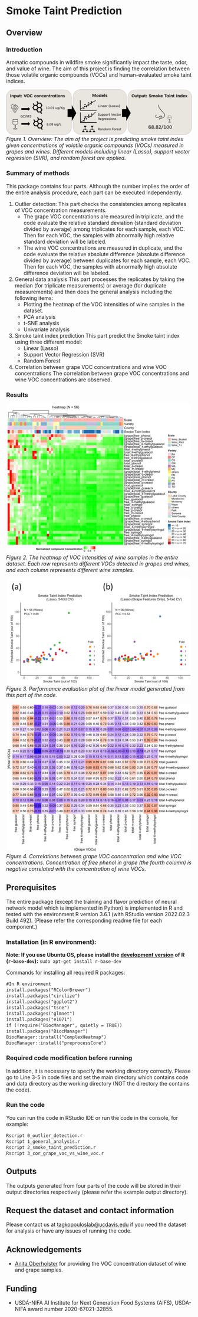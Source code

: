 # Smoke Taint Prediction
## Overview

### Introduction
Aromatic compounds in wildfire smoke significantly impact the taste, odor, and value of wine. The aim of this project is finding the correlation between those volatile organic compounds (VOCs) and human-evaluated smoke taint indices. 

![Figure 1. Overview: The aim of the project is predicting smoke taint index given concentrations of volatile organic compounds (VOCs) measured in grapes and wines. Different models including linear (Lasso), support vector regression (SVR), and random forest are applied.](./figure/figure1.svg)
*Figure 1. Overview: The aim of the project is predicting smoke taint index given concentrations of volatile organic compounds (VOCs) measured in grapes and wines. Different models including linear (Lasso), support vector regression (SVR), and random forest are applied.*

### Summary of methods
This package contains four parts. Although the number implies the order of the entire analysis procedure, each part can be executed independently.
 1. Outlier detection:
 This part checks the consistencies among replicates of VOC concentration measurements. 
     - The grape VOC concentrations are measured in triplicate, and the code evaluate the relative standard deviation (standard deviation divided by average) among triplicates for each sample, each VOC. Then for each VOC, the samples with abnormally high relative standard deviation will be labeled.
     -  The wine VOC concentrations are measured in duplicate, and the code evaluate the relative absolute difference (absolute difference divided by average) between duplicates for each sample, each VOC. Then for each VOC, the samples with abnormally high absolute difference deviation will be labeled.
 2. General data analysis
 This part processes the replicates by taking the median (for triplicate measurements) or average (for duplicate measurements) and then does the general analysis including the following items:
     - Plotting the heatmap of the VOC intensities of wine samples in the dataset.
     - PCA analysis
     - t-SNE analysis
     - Univariate analysis
 3. Smoke taint index prediction
 This part predict the Smoke taint index using three different model:
     - Linear (Lasso)
     - Support Vector Regression (SVR)
     - Random Forest
 4. Correlation between grape VOC concentrations and wine VOC concentrations
 The correlation between grape VOC concentrations and wine VOC concentrations are observed.
 
### Results

![Figure 2. The heatmap of VOC intensities of wine samples in the entire dataset. Each row represents different VOCs detected in grapes and wines, and each column represents different wine samples.](./figure/figure2.svg)
     *Figure 2. The heatmap of VOC intensities of wine samples in the entire dataset. Each row represents different VOCs detected in grapes and wines, and each column represents different wine samples.*

![Figure 3. Performance evaluation plot of the linear model generated from this part of the code.](./figure/figure3.svg)
     *Figure 3. Performance evaluation plot of the linear model generated from this part of the code.*

![Figure 4. Correlations between grape VOC concentration and wine VOC concentrations. Concentration of free phenol in grape (the fourth column) is negative correlated with the concentration of wine VOCs.](./figure/figure4.svg)
 *Figure 4. Correlations between grape VOC concentration and wine VOC concentrations. Concentration of free phenol in grape (the fourth column) is negative correlated with the concentration of wine VOCs.*

## Prerequisites
The entire package (except the training and flavor prediction of neural network model which is implemented in Python) is implemented in R and tested with the environment R version 3.6.1 (with RStudio version 2022.02.3 Build 492).
(Please refer the corresponding readme file for each component.)

### Installation (in R environment):

 **Note: If you use Ubuntu OS, please install the [development version](https://packages.ubuntu.com/focal/r-base-dev) of R (`r-base-dev`):**
 `sudo apt-get install r-base-dev`
 
Commands for installing all required R packages:

    #In R environment
    install.packages("RColorBrewer")
    install.packages("circlize")
    install.packages("ggplot2")
    install.packages("tsne")
    install.packages("glmnet")
    install.packages("e1071")
    if (!require("BiocManager", quietly = TRUE))
    install.packages("BiocManager")
    BiocManager::install("ComplexHeatmap")
    BiocManager::install("preprocessCore")

### Required code modification before running
In addition, it is necessary to specify the working directory correctly. Please go to Line 3-5 in code files and set the main directory which contains code and data directory as the working directory (NOT the directory the contains the code).

### Run the code
You can run the code in RStudio IDE or run the code in the console, for example:

    Rscript 0_outlier_detection.r
    Rscript 1_general_analysis.r
    Rscript 2_smoke_taint_prediction.r
    Rscript 3_cor_grape_voc_vs_wine_voc.r

## Outputs
The outputs generated from four parts of the code will be stored in their output directories respectively (please refer the example output directory).


## Request the dataset and contact information
Please contact us at [tagkopouloslab@ucdavis.edu](mailto:tagkopouloslab@ucdavis.edu) if you need the dataset for analysis or have any issues of running the code.

## Acknowledgements

-   [Anita Oberholster](https://wineserver.ucdavis.edu/people/anita-oberholster#/) for providing the VOC concentration dataset of wine and grape samples.

## Funding

-   USDA-NIFA AI Institute for Next Generation Food Systems (AIFS), USDA-NIFA award number 2020-67021-32855.